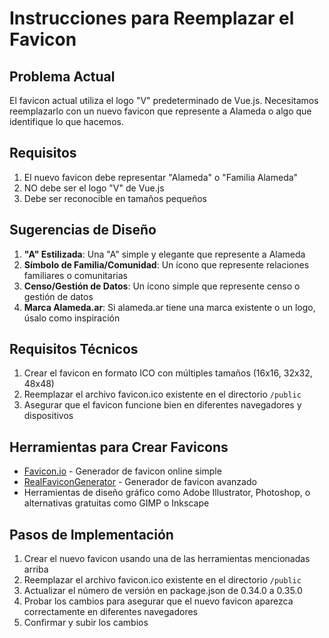 # Instrucciones para Reemplazar el Favicon

## Problema Actual
El favicon actual utiliza el logo "V" predeterminado de Vue.js. Necesitamos reemplazarlo con un nuevo favicon que represente a Alameda o algo que identifique lo que hacemos.

## Requisitos
1. El nuevo favicon debe representar "Alameda" o "Familia Alameda"
2. NO debe ser el logo "V" de Vue.js
3. Debe ser reconocible en tamaños pequeños

## Sugerencias de Diseño
1. **"A" Estilizada**: Una "A" simple y elegante que represente a Alameda
2. **Símbolo de Familia/Comunidad**: Un ícono que represente relaciones familiares o comunitarias
3. **Censo/Gestión de Datos**: Un ícono simple que represente censo o gestión de datos
4. **Marca Alameda.ar**: Si alameda.ar tiene una marca existente o un logo, úsalo como inspiración

## Requisitos Técnicos
1. Crear el favicon en formato ICO con múltiples tamaños (16x16, 32x32, 48x48)
2. Reemplazar el archivo favicon.ico existente en el directorio `/public`
3. Asegurar que el favicon funcione bien en diferentes navegadores y dispositivos

## Herramientas para Crear Favicons
- [Favicon.io](https://favicon.io/) - Generador de favicon online simple
- [RealFaviconGenerator](https://realfavicongenerator.net/) - Generador de favicon avanzado
- Herramientas de diseño gráfico como Adobe Illustrator, Photoshop, o alternativas gratuitas como GIMP o Inkscape

## Pasos de Implementación
1. Crear el nuevo favicon usando una de las herramientas mencionadas arriba
2. Reemplazar el archivo favicon.ico existente en el directorio `/public`
3. Actualizar el número de versión en package.json de 0.34.0 a 0.35.0
4. Probar los cambios para asegurar que el nuevo favicon aparezca correctamente en diferentes navegadores
5. Confirmar y subir los cambios
